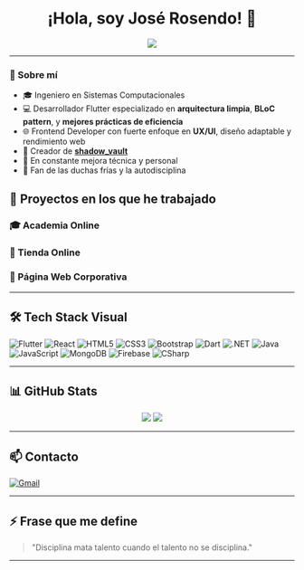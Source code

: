 <h1 align="center">¡Hola, soy José Rosendo! 👋</h1>

<p align="center">
  <img src="https://readme-typing-svg.herokuapp.com?font=Fira+Code&size=20&duration=3000&pause=1000&color=00F7FF&center=true&vCenter=true&width=500&lines=Ingeniero+de+Sistemas;Flutter+Developer+experto+en+BLoC;Frontend+UX%2FUI+Dev;En+modo+disciplina+ON+%F0%9F%94%9C" />
</p>

---

### 🚀 Sobre mí

- 🎓 Ingeniero en Sistemas Computacionales  
- 💻 Desarrollador Flutter especializado en **arquitectura limpia**, **BLoC pattern**, y **mejores prácticas de eficiencia**
- 🌐 Frontend Developer con fuerte enfoque en **UX/UI**, diseño adaptable y rendimiento web  
- 🔐 Creador de [**shadow_vault**](https://github.com/JoseRosendoDev/shadow_vault)  
- 🧠 En constante mejora técnica y personal  
- 🥶 Fan de las duchas frías y la autodisciplina


## 🚀 Proyectos en los que he trabajado


### 🎓 Academia Online  


### 🛒 Tienda Online  


### 🏢 Página Web Corporativa  



---

## 🛠️ Tech Stack Visual

![Flutter](https://img.shields.io/badge/-Flutter-02569B?style=for-the-badge&logo=flutter&logoColor=white)
![React](https://img.shields.io/badge/-React-20232A?style=for-the-badge&logo=react&logoColor=61DAFB)
![HTML5](https://img.shields.io/badge/-HTML5-E34F26?style=for-the-badge&logo=html5&logoColor=white)
![CSS3](https://img.shields.io/badge/-CSS3-1572B6?style=for-the-badge&logo=css3&logoColor=white)
![Bootstrap](https://img.shields.io/badge/-Bootstrap-563D7C?style=for-the-badge&logo=bootstrap&logoColor=white)
![Dart](https://img.shields.io/badge/-Dart-0175C2?style=for-the-badge&logo=dart&logoColor=white)
![.NET](https://img.shields.io/badge/-.NET-512BD4?style=for-the-badge&logo=dotnet&logoColor=white)
![Java](https://img.shields.io/badge/-Java-ED8B00?style=for-the-badge&logo=java&logoColor=white)
![JavaScript](https://img.shields.io/badge/-JavaScript-F7DF1E?style=for-the-badge&logo=javascript&logoColor=black)
![MongoDB](https://img.shields.io/badge/-MongoDB-47A248?style=for-the-badge&logo=mongodb&logoColor=white)
![Firebase](https://img.shields.io/badge/-Firebase-FFCA28?style=for-the-badge&logo=firebase&logoColor=black)
![CSharp](https://img.shields.io/badge/-C%23-239120?style=for-the-badge&logo=c-sharp&logoColor=white)

---

## 📊 GitHub Stats

<p align="center">
  <img src="https://github-readme-stats.vercel.app/api?username=JoseRosendoDev&show_icons=true&theme=radical" />
  <img src="https://github-readme-stats.vercel.app/api/top-langs/?username=JoseRosendoDev&layout=compact&theme=radical" />
</p>

---

## 📫 Contacto
[![Gmail](https://img.shields.io/badge/-Email-D14836?style=for-the-badge&logo=gmail&logoColor=white)](mailto:joserosendo.dev@gmail.com)

---

## ⚡ Frase que me define

> "Disciplina mata talento cuando el talento no se disciplina."

---
